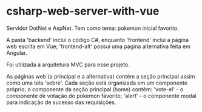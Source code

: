 # csharp-web-server-with-vue
Servidor DotNet e AspNet. Tem como tema: pokemon inicial favorito.

A pasta 'backend' inclui o código C#, enquanto 'frontend' inclui a página web escrita em Vue; 
'frontend-alt' possui uma página alternativa feita em Angular.

Foi utilizada a arquitetura MVC para esse projeto.

As páginas web (a principal e a alternativa) contém a seção principal assim como uma tela 'sobre'. 
Cada seção está organizada em um componente próprio; o componente da seção principal (home) contém: 
'vote-el' - o componente de votação do pokemon favorito; 
'alert' - o componente modal para indicação de sucesso das requisições.

